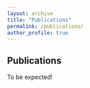 ```yaml
---
layout: archive
title: "Publications"
permalink: /publications/
author_profile: true
---
```


## Publications

<p>To be expected!</p>
